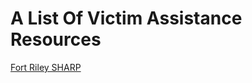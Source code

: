 <h1>A List Of Victim Assistance Resources</h1>

<a href="https://home.army.mil/riley/index.php/my-fort/all-services/sexual-harassment-assault-response-and-prevention-sharp">Fort Riley SHARP</a>
